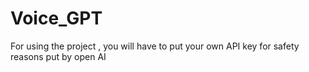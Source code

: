 # Voice_GPT
For using the project , you will have to put your own API key for safety reasons put by open AI 

